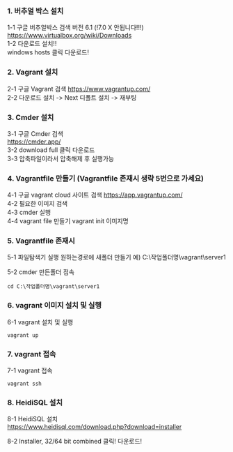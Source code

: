 ### 1. 버추얼 박스 설치

1-1 구글 버추얼박스 검색 버전 6.1 (!7.0 X 안됩니다!!!)   
https://www.virtualbox.org/wiki/Downloads   
1-2 다운로드 설치!!   
 windows hosts 클릭 다운로드!   
 
### 2. Vagrant 설치

2-1 구글 Vagrant 검색
https://www.vagrantup.com/    
2-2 다운로드 설치 -> Next 디폴트 설치 -> 재부팅


### 3. Cmder 설치

3-1 구글 Cmder 검색  
https://cmder.app/   
3-2 download full 클릭 다운로드   
3-3 압축파일이라서 압축해제 후 실행가능


### 4. Vagrantfile 만들기 (Vagrantfile 존재시 생략 5번으로 가세요)
4-1 구글 vagrant cloud 사이트 검색
https://app.vagrantup.com/   
4-2 필요한 이미지 검색  
4-3 cmder 실행   
4-4 vagrant file 만들기
vagrant init 이미지명 


### 5. Vagrantfile 존재시 
5-1 파일탐색기 실행 원하는경로에 새폴더 만들기
예) C:\작업폴더명\vagrant\server1

5-2 cmder 만든폴더 접속
```
cd C:\작업폴더명\vagrant\server1
```

### 6. vagrant 이미지 설치 및 실행
6-1 vagrant 설치 및 실행
```
vagrant up
```

### 7. vagrant 접속
7-1 vagrant 접속
```
vagrant ssh
```

### 8. HeidiSQL 설치
8-1 HeidiSQL 설치   
https://www.heidisql.com/download.php?download=installer   

8-2 Installer, 32/64 bit combined  클릭! 다운로드!  